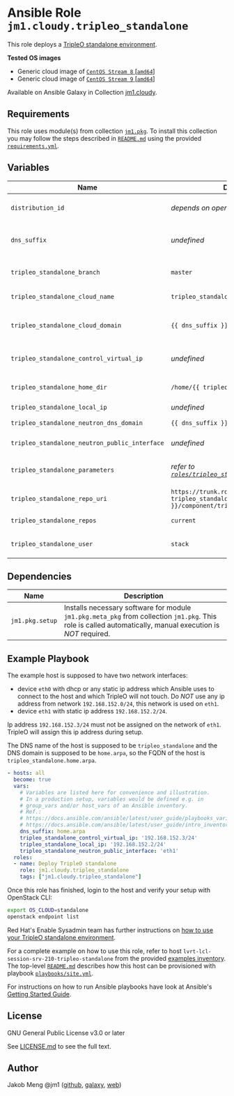 # Ansible Role `jm1.cloudy.tripleo_standalone`

This role deploys a [TripleO standalone environment][tripleo-standalone-setup].

[tripleo-standalone-setup]: https://docs.openstack.org/project-deploy-guide/tripleo-docs/latest/deployment/standalone.html

**Tested OS images**
- Generic cloud image of [`CentOS Stream 8` \[`amd64`\]](https://cloud.centos.org/centos/8-stream/x86_64/images/)
- Generic cloud image of [`CentOS Stream 9` \[`amd64`\]](https://cloud.centos.org/centos/9-stream/x86_64/images/)

Available on Ansible Galaxy in Collection [jm1.cloudy](https://galaxy.ansible.com/jm1/cloudy).

## Requirements

This role uses module(s) from collection [`jm1.pkg`][galaxy-jm1-pkg]. To install this collection you may follow the
steps described in [`README.md`][jm1-cloudy-readme] using the provided [`requirements.yml`][jm1-cloudy-requirements].

[galaxy-jm1-pkg]: https://galaxy.ansible.com/jm1/pkg
[jm1-cloudy-readme]: ../../README.md
[jm1-cloudy-requirements]: ../../requirements.yml

## Variables

| Name                                          | Default value                         | Required | Description |
| --------------------------------------------- | ------------------------------------- | -------- | ----------- |
| `distribution_id`                             | *depends on operating system*         | false    | List which uniquely identifies a distribution release, e.g. `[ 'Debian', '10' ]` for `Debian 10 (Buster)` |
| `dns_suffix`                                  | *undefined*                           | true     | DNS domain of the host which is used e.g. for `tripleo_standalone_cloud_domain` and `tripleo_standalone_neutron_dns_domain` |
| `tripleo_standalone_branch`                   | `master`                              | false    | TripleO ["Target branch. Should be the lowercase name of the OpenStack release. e.g. liberty"][tripleo-repos-main] |
| `tripleo_standalone_cloud_name`               | `tripleo_standalone`                  | false    | ["The DNS name of this cloud. E.g. ci-overcloud.tripleo.org"][tripleo-heat-templates-overcloud] |
| `tripleo_standalone_cloud_domain`             | `{{ dns_suffix }}`                    | false    | ["The DNS domain used for the hosts. This must match the overcloud_domain_name configured on the undercloud"][tripleo-heat-templates-deploy-steps] |
| `tripleo_standalone_control_virtual_ip`       | *undefined*                           | true     | ["Control plane VIP. This allows the undercloud installer to configure a custom VIP on the control plane"][tripleo-deploy-cmd] |
| `tripleo_standalone_home_dir`                 | `/home/{{ tripleo_standalone_user }}` | false    | Home of `tripleo_standalone_user` where TripleO config files will be created |
| `tripleo_standalone_local_ip`                 | *undefined*                           | true     | ["Local IP/CIDR for undercloud traffic"][tripleo-deploy-cmd] |
| `tripleo_standalone_neutron_dns_domain`       | `{{ dns_suffix }}`                    | false    | ["Domain to use for building the hostnames"][tripleo-heat-templates-neutron-base] |
| `tripleo_standalone_neutron_public_interface` | *undefined*                           | true     | ["Which interface to add to the NeutronPhysicalBridge"][tripleo-heat-templates-overcloud] |
| `tripleo_standalone_parameters`               | *refer to [`roles/tripleo_standalone/defaults/main.yml`](defaults/main.yml)* | false | Content of TripleO standalone configuration file `{{ tripleo_standalone_home_dir }}/standalone_parameters.yaml` |
| `tripleo_standalone_repo_uri`                 | `https://trunk.rdoproject.org/centos8-{{ tripleo_standalone_branch }}/component/tripleo/current/delorean.repo` | false | Where to download the Yum repository information file (`*.repo`) for TripleO |
| `tripleo_standalone_repos`                    | `current`                             | false    | [Name of package repositories list which `tripleo-repos` will install][tripleo-repos] |
| `tripleo_standalone_user`                     | `stack`                               | false    | UNIX user that TripleO will use for deployment aka `DeploymentUser` in ` tripleo_standalone_parameters` |

[tripleo-deploy-cmd]: https://docs.openstack.org/python-tripleoclient/latest/commands.html#tripleo-deploy
[tripleo-heat-templates-deploy-steps]: https://opendev.org/openstack/tripleo-heat-templates/src/branch/master/common/deploy-steps.j2
[tripleo-heat-templates-overcloud]: https://opendev.org/openstack/tripleo-heat-templates/src/branch/master/overcloud.j2.yaml
[tripleo-heat-templates-neutron-base]: https://opendev.org/openstack/tripleo-heat-templates/src/branch/master/deployment/neutron/neutron-base.yaml
[tripleo-repos]: https://opendev.org/openstack/tripleo-repos/src/branch/master/README.rst
[tripleo-repos-main]: https://opendev.org/openstack/tripleo-repos/src/branch/master/plugins/module_utils/tripleo_repos/main.py

## Dependencies

| Name               | Description                                                                                                                                                 |
| ------------------ | ----------------------------------------------------------------------------------------------------------------------------------------------------------- |
| `jm1.pkg.setup`    | Installs necessary software for module `jm1.pkg.meta_pkg` from collection `jm1.pkg`. This role is called automatically, manual execution is *NOT* required. |

## Example Playbook

The example host is supposed to have two network interfaces:
* device `eth0` with dhcp or any static ip address which Ansible uses to connect to the host and which TripleO will not
  touch. Do *NOT* use any ip address from network `192.168.152.0/24`, this network is used on `eth1`.
* device `eth1` with static ip address `192.168.152.2/24`.

Ip address `192.168.152.3/24` must not be assigned on the network of `eth1`. TripleO will assign this ip address during
setup.

The DNS name of the host is supposed to be `tripleo_standalone` and the DNS domain is supposed to be `home.arpa`, so
the FQDN of the host is `tripleo_standalone.home.arpa`.

```yml
- hosts: all
  become: true
  vars:
    # Variables are listed here for convenience and illustration.
    # In a production setup, variables would be defined e.g. in
    # group_vars and/or host_vars of an Ansible inventory.
    # Ref.:
    # https://docs.ansible.com/ansible/latest/user_guide/playbooks_variables.html
    # https://docs.ansible.com/ansible/latest/user_guide/intro_inventory.html
    dns_suffix: home.arpa
    tripleo_standalone_control_virtual_ip: '192.168.152.3/24'
    tripleo_standalone_local_ip: '192.168.152.2/24'
    tripleo_standalone_neutron_public_interface: 'eth1'
  roles:
  - name: Deploy TripleO standalone
    role: jm1.cloudy.tripleo_standalone
    tags: ["jm1.cloudy.tripleo_standalone"]
```
Once this role has finished, login to the host and verify your setup with OpenStack CLI:

```sh
export OS_CLOUD=standalone
openstack endpoint list
```

Red Hat's Enable Sysadmin team has further instructions on [how to use your TripleO standalone environment][
tripleo-standalone-guide].

For a complete example on how to use this role, refer to host `lvrt-lcl-session-srv-210-tripleo-standalone` from the
provided [examples inventory][inventory-example]. The top-level [`README.md`][jm1-cloudy-readme] describes how this host
can be provisioned with playbook [`playbooks/site.yml`][playbook-site-yml].

[inventory-example]: ../../inventory/
[playbook-site-yml]: ../../playbooks/site.yml
[tripleo-standalone-guide]: https://www.redhat.com/sysadmin/tripleo-standalone-system

For instructions on how to run Ansible playbooks have look at Ansible's
[Getting Started Guide](https://docs.ansible.com/ansible/latest/network/getting_started/first_playbook.html).

## License

GNU General Public License v3.0 or later

See [LICENSE.md](../../LICENSE.md) to see the full text.

## Author

Jakob Meng
@jm1 ([github](https://github.com/jm1), [galaxy](https://galaxy.ansible.com/jm1), [web](http://www.jakobmeng.de))
